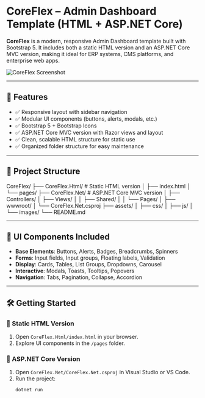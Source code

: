 # CoreFlex – Admin Dashboard Template (HTML + ASP.NET Core)

**CoreFlex** is a modern, responsive Admin Dashboard template built with Bootstrap 5. It includes both a static HTML version and an ASP.NET Core MVC version, making it ideal for ERP systems, CMS platforms, and enterprise web apps.

![CoreFlex Screenshot](assets/images/ui/card-1.jpg)

---

## 🚀 Features

- ✅ Responsive layout with sidebar navigation
- ✅ Modular UI components (buttons, alerts, modals, etc.)
- ✅ Bootstrap 5 + Bootstrap Icons
- ✅ ASP.NET Core MVC version with Razor views and layout
- ✅ Clean, scalable HTML structure for static use
- ✅ Organized folder structure for easy maintenance

---

## 📁 Project Structure

CoreFlex/ ├── CoreFlex.Html/ # Static HTML version │ ├── index.html │ └── pages/ ├── CoreFlex.Net/ # ASP.NET Core MVC version │ ├── Controllers/ │ ├── Views/ │ │ ├── Shared/ │ │ └── Pages/ │ ├── wwwroot/ │ └── CoreFlex.Net.csproj ├── assets/ │ ├── css/ │ ├── js/ │ └── images/ └── README.md


---

## 🧩 UI Components Included

- **Base Elements**: Buttons, Alerts, Badges, Breadcrumbs, Spinners
- **Forms**: Input fields, Input groups, Floating labels, Validation
- **Display**: Cards, Tables, List Groups, Dropdowns, Carousel
- **Interactive**: Modals, Toasts, Tooltips, Popovers
- **Navigation**: Tabs, Pagination, Collapse, Accordion

---

## 🛠️ Getting Started

### 🔧 Static HTML Version

1. Open `CoreFlex.Html/index.html` in your browser.
2. Explore UI components in the `/pages` folder.

### 🧩 ASP.NET Core Version

1. Open `CoreFlex.Net/CoreFlex.Net.csproj` in Visual Studio or VS Code.
2. Run the project:
   ```bash
   dotnet run
